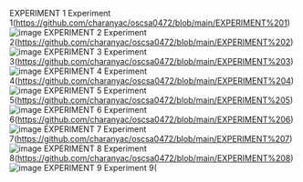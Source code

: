 EXPERIMENT 1
Experiment 1(https://github.com/charanyac/oscsa0472/blob/main/EXPERIMENT%201)
![image](https://user-images.githubusercontent.com/113339287/192296893-74f7cea4-ed64-4362-96d0-8be4a93ece90.png)
EXPERIMENT 2
Experiment 2(https://github.com/charanyac/oscsa0472/blob/main/EXPERIMENT%202)
![image](https://user-images.githubusercontent.com/113339287/192297153-19771195-631b-41dc-9b9e-1cf3527d2423.png)
EXPERIMENT 3
Experiment 3(https://github.com/charanyac/oscsa0472/blob/main/EXPERIMENT%203)
![image](https://user-images.githubusercontent.com/113339287/192297334-290d52dc-7115-4766-bb11-30557138dd74.png)
EXPERIMENT 4
Experiment 4(https://github.com/charanyac/oscsa0472/blob/main/EXPERIMENT%204)
![image](https://user-images.githubusercontent.com/113339287/192300112-05573c44-4725-4c7a-9d5c-fc1ffa4f1c96.png)
EXPERIMENT 5
Experiment 5(https://github.com/charanyac/oscsa0472/blob/main/EXPERIMENT%205)
![image](https://user-images.githubusercontent.com/113339287/192300961-0010bdfa-9770-445f-ac87-75db63ac7ddf.png)
EXPERIMENT 6
Experiment 6(https://github.com/charanyac/oscsa0472/blob/main/EXPERIMENT%206)
![image](https://user-images.githubusercontent.com/113339287/192301571-fe9247f3-0453-42c9-9070-edc6d89efca1.png)
EXPERIMENT 7
Experiment 7(https://github.com/charanyac/oscsa0472/blob/main/EXPERIMENT%207)
![image](https://user-images.githubusercontent.com/113339287/192303735-bcc21edb-adc8-484d-9f05-2eb16c2919f0.png)
EXPERIMENT 8
Experiment 8(https://github.com/charanyac/oscsa0472/blob/main/EXPERIMENT%208)
![image](https://user-images.githubusercontent.com/113339287/192304209-72b98f69-e2ab-4a09-9527-99fec2237578.png)
EXPERIMENT 9
Experiment 9(
